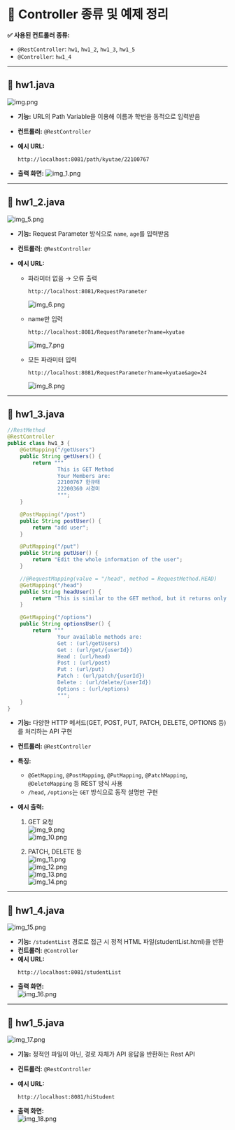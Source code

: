 # 📂 Controller 종류 및 예제 정리

**✅ 사용된 컨트롤러 종류:**  
- `@RestController`: `hw1`, `hw1_2`, `hw1_3`, `hw1_5`  
- `@Controller`: `hw1_4`

---

## 📄 hw1.java
![img.png](img/img.png)
- **기능:** URL의 Path Variable을 이용해 이름과 학번을 동적으로 입력받음
- **컨트롤러:** `@RestController`
- **예시 URL:**  
  ```
  http://localhost:8081/path/kyutae/22100767
  ```

- **출력 화면:**
  ![img_1.png](img_1.png)

---

## 📄 hw1_2.java
![img_5.png](img/img_5.png)
- **기능:** Request Parameter 방식으로 `name`, `age`를 입력받음
- **컨트롤러:** `@RestController`
- **예시 URL:**

  - 파라미터 없음 → 오류 출력  
    ```
    http://localhost:8081/RequestParameter
    ```
    ![img_6.png](img_6.png)

  - name만 입력  
    ```
    http://localhost:8081/RequestParameter?name=kyutae
    ```
    ![img_7.png](img_7.png)

  - 모든 파라미터 입력  
    ```
    http://localhost:8081/RequestParameter?name=kyutae&age=24
    ```
    ![img_8.png](img_8.png)

---

## 📄 hw1_3.java
```java
//RestMethod
@RestController
public class hw1_3 {
    @GetMapping("/getUsers")
    public String getUsers() {
        return """
                This is GET Method
                Your Members are:
                22100767 한규태
                22200360 서경미
                """;
    }

    @PostMapping("/post")
    public String postUser() {
        return "add user";
    }

    @PutMapping("/put")
    public String putUser() {
        return "Edit the whole information of the user";
    }

    //@RequestMapping(value = "/head", method = RequestMethod.HEAD)
    @GetMapping("/head")
    public String headUser() {
        return "This is similar to the GET method, but it returns only the header information without the body.";
    }

    @GetMapping("/options")
    public String optionsUser() {
        return """
                Your available methods are:
                Get : (url/getUsers)
                Get : (url/get/{userId})
                Head : (url/head)
                Post : (url/post)
                Put : (url/put)
                Patch : (url/patch/{userId})
                Delete : (url/delete/{userId})
                Options : (url/options)
                """;
    }
}
```
- **기능:** 다양한 HTTP 메서드(GET, POST, PUT, PATCH, DELETE, OPTIONS 등)를 처리하는 API 구현
- **컨트롤러:** `@RestController`

- **특징:**
  - `@GetMapping`, `@PostMapping`, `@PutMapping`, `@PatchMapping`, `@DeleteMapping` 등 REST 방식 사용
  - `/head`, `/options`는 `GET` 방식으로 동작 설명만 구현

- **예시 출력:**
  1. GET 요청  
     ![img_9.png](img_9.png)  
     ![img_10.png](img_10.png)

  2. PATCH, DELETE 등  
     ![img_11.png](img_11.png)  
     ![img_12.png](img_12.png)  
     ![img_13.png](img_13.png)  
     ![img_14.png](img_14.png)

---

## 📄 hw1_4.java
![img_15.png](img/img_15.png)
- **기능:** `/studentList` 경로로 접근 시 정적 HTML 파일(studentList.html)을 반환
- **컨트롤러:** `@Controller`
- **예시 URL:**  
  ```
  http://localhost:8081/studentList
  ```
- **출력 화면:**  
  ![img_16.png](img_16.png)

---

## 📄 hw1_5.java
![img_17.png](img/img_17.png)
- **기능:** 정적인 파일이 아닌, 경로 자체가 API 응답을 반환하는 Rest API
- **컨트롤러:** `@RestController`
- **예시 URL:**  
  ```
  http://localhost:8081/hiStudent
  ```

- **출력 화면:**  
  ![img_18.png](img_18.png)

